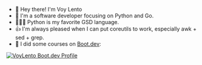 - 👋 Hey there! I'm Voy Lento
- 👀 I'm a software developer focusing on Python and Go. 
- 👷🏼‍♂️ Python is my favorite GSD language.
- 👍 I'm always pleased when I can put coreutils to work, especially awk + sed + grep.
- 🐻 I did some courses on [Boot.dev](https://www.boot.dev):

[![VoyLento Boot.dev Profile](https://api.boot.dev/v1/users/public/a7eb9164-ba88-4bee-80f3-fb1289ed9a7e/thumbnail)](https://www.boot.dev/u/voylento)

<!---
voylento/voylento is a ✨ special ✨ repository because its `README.md` (this file) appears on your GitHub profile.
You can click the Preview link to take a look at your changes.
--->
